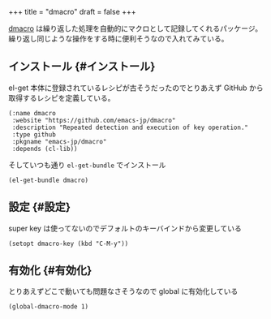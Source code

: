 +++
title = "dmacro"
draft = false
+++

[dmacro](https://github.com/emacs-jp/dmacro) は繰り返した処理を自動的にマクロとして記録してくれるパッケージ。繰り返し同じような操作をする時に便利そうなので入れてみている。


## インストール {#インストール}

el-get 本体に登録されているレシピが古そうだったのでとりあえず GitHub から取得するレシピを定義している。

```emacs-lisp
(:name dmacro
 :website "https://github.com/emacs-jp/dmacro"
 :description "Repeated detection and execution of key operation."
 :type github
 :pkgname "emacs-jp/dmacro"
 :depends (cl-lib))
```

そしていつも通り `el-get-bundle` でインストール

```emacs-lisp
(el-get-bundle dmacro)
```


## 設定 {#設定}

super key は使ってないのでデフォルトのキーバインドから変更している

```emacs-lisp
(setopt dmacro-key (kbd "C-M-y"))
```


## 有効化 {#有効化}

とりあえずどこで動いても問題なさそうなので global に有効化している

```emacs-lisp
(global-dmacro-mode 1)
```
